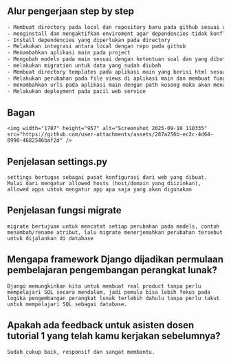 <!-- # 🚀 MyProject


---

## 📖 Table of Contents
- [Features](#features)
- [Installation](#installation)
- [Usage](#usage)
- [Contributing](#contributing)
- [License](#license) -->

## Alur pengerjaan step by step
```bash
- Membuat directory pada local dan repository baru pada github sesuai dengan project yang akan dibuat
- menginstall dan mengaktifkan enviroment agar dependencies tidak konflik dengan dependencies yang ada di local
- Install dependencies yang diperlukan pada directory
- Melakukan integrasi antara local dengan repo pada github
- Menambahkan aplikasi main pada project
- Mengubah models pada main sesuai dengan ketentuan soal dan yang dibutuhkan
- melakukan migration untuk data yang sudah diubah
- Membuat directory templates pada aplikasi main yang berisi html sesuai dengan apa yang ingin ditampilkan pada aplikasi main
- Melakukan perubahan pada file views di aplikasi main dan membuat fungsi untuk mengembalikan dictionary berisi data sesuai dengan yang dibutuhkan pada html dan melakukan render html
- menambahkan urls pada aplikasi main dengan path kosong maka akan menampilkan aplikasi main lalu menambahkannya pada urls project
- Melakukan deployment pada pacil web service
```

## Bagan
```
<img width="1707" height="957" alt="Screenshot 2025-09-10 110335" src="https://github.com/user-attachments/assets/287a256b-ec2c-4d64-8990-4682546baf2d" />

```

## Penjelasan settings.py
```
settings bertugas sebagai pusat konfigurasi dari web yang dibuat. Mulai dari mengatur allowed hosts (host/domain yang diizinkan), allowed apps untuk mengatur app apa saja yang akan digunakan
```

## Penjelasan fungsi migrate
```
migrate bertujuan untuk mencatat setiap perubahan pada models, contoh menambah/rename atribut, lalu migrate menerjemahkan perubahan tersebut untuk dijalankan di database
```

## Mengapa framework Django dijadikan permulaan pembelajaran pengembangan perangkat lunak?
```
Django memungkinkan kita untuk membuat real product tanpa perlu mempelajari SQL secara mendalam, jadi pemula bisa lebih fokus pada logika pengembangan perangkat lunak terlebih dahulu tanpa perlu takut untuk mempelajari SQL sebagai database.
```

## Apakah ada feedback untuk asisten dosen tutorial 1 yang telah kamu kerjakan sebelumnya?
```
Sudah cukup baik, responsif dan sangat membantu.
```

<!-- ## 🛠 Installation
```bash
git clone https://github.com/username/myproject.git
cd myproject
npm install -->
